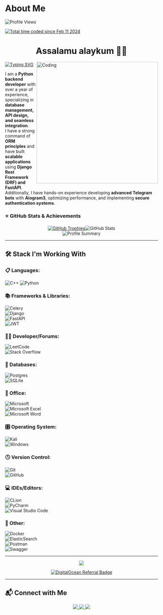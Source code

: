 # About Me

<p align="left">
  <img src="https://komarev.com/ghpvc/?username=Lapasov05&label=Profile%20views&color=0e75b6&style=flat" alt="Profile Views" />
</p>

<p>
  <a href="https://wakatime.com/@defender">
    <img src="https://wakatime.com/badge/user/defender.svg" alt="Total time coded since Feb 11 2024" />
  </a>
</p>

<h1 align='center'>Assalamu alaykum 👋🏼</h1>

<img align="right" alt="Coding" width="400" src="https://analyticsindiamag.com/wp-content/uploads/2018/12/programming.gif">

<a href="https://git.io/typing-svg">
  <img src="https://readme-typing-svg.herokuapp.com/?font=Fira+Code&pause=1000&width=435&lines={+name:+%22Abdug'ani+Lapasov%22,+age:+?%27+}" alt="Typing SVG" />
</a>  

I am a **Python backend developer** with over a year of experience, specializing in **database management, API design, and seamless integration**.  
I have a strong command of **ORM principles** and have built **scalable applications** using **Django Rest Framework (DRF) and FastAPI**.  
Additionally, I have hands-on experience developing **advanced Telegram bots** with **Aiogram3**, optimizing performance, and implementing **secure authentication systems**.

### ⭐ GitHub Stats & Achievements

<div align="center" style="display: flex; justify-content: center; flex-wrap: wrap;">
    <a href="https://github.com/ryo-ma/github-profile-trophy">
        <img src="https://github-profile-trophy.vercel.app/?username=Lapasov05" alt="GitHub Trophies" />
    </a>
    <img src="https://github-readme-stats.vercel.app/api?username=Lapasov05&show_icons=true&locale=en&theme=dark" alt="GitHub Stats" />
</div>

<div align="center">
  <img src="https://github-profile-summary-cards.vercel.app/api/cards/profile-details?username=Lapasov05&theme=github_dark" alt="Profile Summary">
</div>

---

## 🛠️ Stack I'm Working With

### 📋 Languages:
![C++](https://img.shields.io/badge/c++-%2300599C.svg?style=for-the-badge&logo=c%2B%2B&logoColor=white) 
![Python](https://img.shields.io/badge/python-3670A0?style=for-the-badge&logo=python&logoColor=ffdd54)  

### 📚 Frameworks & Libraries:
![Celery](https://img.shields.io/badge/celery-%23a9cc54.svg?style=for-the-badge&logo=celery&logoColor=ddf4a4)  
![Django](https://img.shields.io/badge/django-%23092E20.svg?style=for-the-badge&logo=django&logoColor=white)  
![FastAPI](https://img.shields.io/badge/FastAPI-005571?style=for-the-badge&logo=fastapi)  
![JWT](https://img.shields.io/badge/JWT-black?style=for-the-badge&logo=JSON%20web%20tokens)  

### 🧑‍💻 Developer/Forums:
![LeetCode](https://img.shields.io/badge/LeetCode-000000?style=for-the-badge&logo=LeetCode&logoColor=#d16c06)  
![Stack Overflow](https://img.shields.io/badge/-Stackoverflow-FE7A16?style=for-the-badge&logo=stack-overflow&logoColor=white)  

### 💾 Databases:
![Postgres](https://img.shields.io/badge/postgres-%23316192.svg?style=for-the-badge&logo=postgresql&logoColor=white)  
![SQLite](https://img.shields.io/badge/sqlite-%2307405e.svg?style=for-the-badge&logo=sqlite&logoColor=white)  

### 🏢 Office:
![Microsoft](https://img.shields.io/badge/Microsoft-0078D4?style=for-the-badge&logo=microsoft&logoColor=white)  
![Microsoft Excel](https://img.shields.io/badge/Microsoft_Excel-217346?style=for-the-badge&logo=microsoft-excel&logoColor=white)  
![Microsoft Word](https://img.shields.io/badge/Microsoft_Word-2B579A?style=for-the-badge&logo=microsoft-word&logoColor=white)  

### 🎛️ Operating System:
![Kali](https://img.shields.io/badge/Kali-268BEE?style=for-the-badge&logo=kalilinux&logoColor=white)  
![Windows](https://img.shields.io/badge/Windows-0078D6?style=for-the-badge&logo=windows&logoColor=white)  

### 🕓 Version Control:
![Git](https://img.shields.io/badge/git-%23F05033.svg?style=for-the-badge&logo=git&logoColor=white)  
![GitHub](https://img.shields.io/badge/github-%23121011.svg?style=for-the-badge&logo=github&logoColor=white)  

### 💻 IDEs/Editors:
![CLion](https://img.shields.io/badge/CLion-black?style=for-the-badge&logo=clion&logoColor=white)  
![PyCharm](https://img.shields.io/badge/pycharm-143?style=for-the-badge&logo=pycharm&logoColor=black&color=black&labelColor=green)  
![Visual Studio Code](https://img.shields.io/badge/Visual%20Studio%20Code-0078d7.svg?style=for-the-badge&logo=visual-studio-code&logoColor=white)  

### 🥅 Other:
![Docker](https://img.shields.io/badge/docker-%230db7ed.svg?style=for-the-badge&logo=docker&logoColor=white)  
![ElasticSearch](https://img.shields.io/badge/-ElasticSearch-005571?style=for-the-badge&logo=elasticsearch)  
![Postman](https://img.shields.io/badge/Postman-FF6C37?style=for-the-badge&logo=postman&logoColor=white)  
![Swagger](https://img.shields.io/badge/-Swagger-%23Clojure?style=for-the-badge&logo=swagger&logoColor=white)  

---

<p align='center'>
  <img src='https://github.com/samandareo/samandareo/blob/main/snake.svg'>
</p>

<p align='center'>
  <a href="https://www.digitalocean.com/?refcode=b09378418f34&utm_campaign=Referral_Invite&utm_medium=Referral_Program&utm_source=badge">
    <img src="https://web-platforms.sfo2.cdn.digitaloceanspaces.com/WWW/Badge%201.svg" alt="DigitalOcean Referral Badge" />
  </a>
</p>

---

## 📬 Connect with Me

<div align="center"> 
  <a href="mailto:abdugani.lapasov2005@gmail.com">
    <img src="https://img.shields.io/badge/Gmail-333333?style=for-the-badge&logo=gmail&logoColor=red" />
  </a>
  <a href="https://www.linkedin.com/in/abdug-ani-lapasov-502809292/" target="_blank">
    <img src="https://img.shields.io/badge/LinkedIn-0077B5?style=for-the-badge&logo=linkedin&logoColor=white" />
  </a>
  <a href="https://t.me/Lapasov_0408" target="_blank">
    <img src="https://img.shields.io/badge/Telegram-0088cc?style=for-the-badge&logo=telegram&logoColor=white" />
  </a>
</div>
